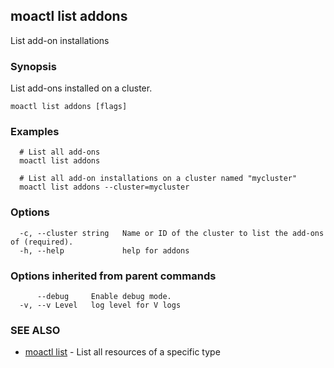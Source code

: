 ## moactl list addons

List add-on installations

### Synopsis

List add-ons installed on a cluster.

```
moactl list addons [flags]
```

### Examples

```
  # List all add-ons
  moactl list addons

  # List all add-on installations on a cluster named "mycluster"
  moactl list addons --cluster=mycluster
```

### Options

```
  -c, --cluster string   Name or ID of the cluster to list the add-ons of (required).
  -h, --help             help for addons
```

### Options inherited from parent commands

```
      --debug     Enable debug mode.
  -v, --v Level   log level for V logs
```

### SEE ALSO

* [moactl list](moactl_list.md)	 - List all resources of a specific type


